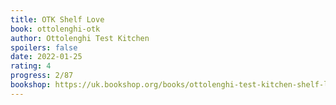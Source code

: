 ```yaml
---
title: OTK Shelf Love
book: ottolenghi-otk
author: Ottolenghi Test Kitchen
spoilers: false
date: 2022-01-25
rating: 4
progress: 2/87
bookshop: https://uk.bookshop.org/books/ottolenghi-test-kitchen-shelf-love/9781529109481?aid=9613
---
```

